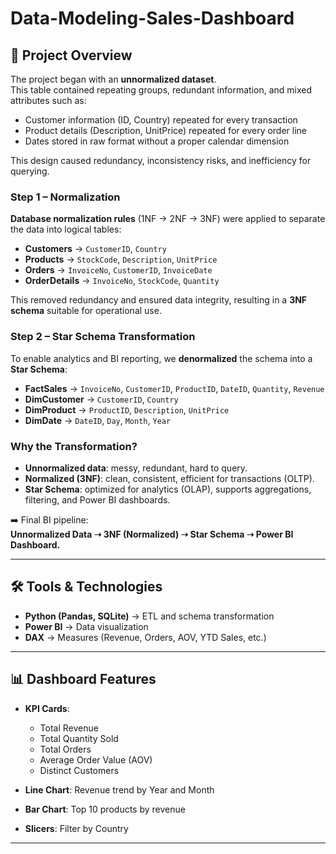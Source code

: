 # Data-Modeling-Sales-Dashboard
## 📌 Project Overview
The project began with an **unnormalized dataset**.  
This table contained repeating groups, redundant information, and mixed attributes such as:

- Customer information (ID, Country) repeated for every transaction  
- Product details (Description, UnitPrice) repeated for every order line  
- Dates stored in raw format without a proper calendar dimension  

This design caused redundancy, inconsistency risks, and inefficiency for querying.

### Step 1 – Normalization
**Database normalization rules** (1NF → 2NF → 3NF) were applied to separate the data into logical tables:
- **Customers** → `CustomerID`, `Country`  
- **Products** → `StockCode`, `Description`, `UnitPrice`  
- **Orders** → `InvoiceNo`, `CustomerID`, `InvoiceDate`  
- **OrderDetails** → `InvoiceNo`, `StockCode`, `Quantity`  

This removed redundancy and ensured data integrity, resulting in a **3NF schema** suitable for operational use.

### Step 2 – Star Schema Transformation
To enable analytics and BI reporting, we **denormalized** the schema into a **Star Schema**:
- **FactSales** → `InvoiceNo`, `CustomerID`, `ProductID`, `DateID`, `Quantity`, `Revenue`  
- **DimCustomer** → `CustomerID`, `Country`  
- **DimProduct** → `ProductID`, `Description`, `UnitPrice`  
- **DimDate** → `DateID`, `Day`, `Month`, `Year`  

### Why the Transformation?
- **Unnormalized data**: messy, redundant, hard to query.  
- **Normalized (3NF)**: clean, consistent, efficient for transactions (OLTP).  
- **Star Schema**: optimized for analytics (OLAP), supports aggregations, filtering, and Power BI dashboards.  

➡️ Final BI pipeline:  
**Unnormalized Data ➝ 3NF (Normalized) ➝ Star Schema ➝ Power BI Dashboard.**

---

## 🛠 Tools & Technologies
- **Python (Pandas, SQLite)** → ETL and schema transformation  
- **Power BI** → Data visualization  
- **DAX** → Measures (Revenue, Orders, AOV, YTD Sales, etc.)  

---

## 📊 Dashboard Features
- **KPI Cards**:  
  - Total Revenue  
  - Total Quantity Sold  
  - Total Orders  
  - Average Order Value (AOV)  
  - Distinct Customers  

- **Line Chart**: Revenue trend by Year and Month  
- **Bar Chart**: Top 10 products by revenue   
- **Slicers**: Filter by Country  

---
